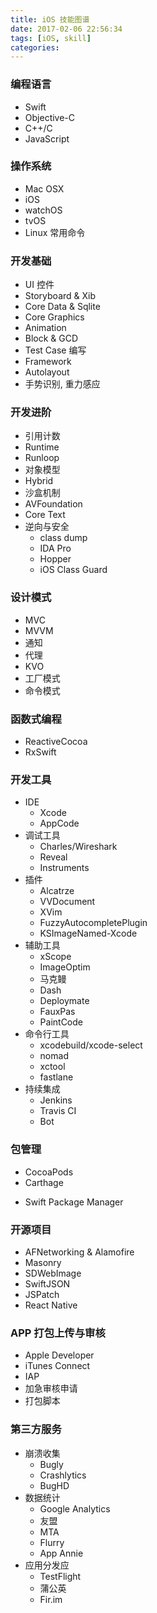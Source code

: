 ```yaml
---
title: iOS 技能图谱
date: 2017-02-06 22:56:34
tags: [iOS, skill]
categories:
---
```


### 编程语言
- Swift
- Objective-C
- C++/C
- JavaScript


### 操作系统
- Mac OSX
- iOS
- watchOS
- tvOS
- Linux 常用命令

<!-- more -->

### 开发基础
- UI 控件
- Storyboard & Xib
- Core Data & Sqlite
- Core Graphics
- Animation
- Block & GCD
- Test Case 编写
- Framework
- Autolayout
- 手势识别, 重力感应


### 开发进阶
- 引用计数
- Runtime
- Runloop
- 对象模型
- Hybrid
- 沙盒机制
- AVFoundation
- Core Text
- 逆向与安全
    * class dump
    * IDA Pro
    * Hopper
    * iOS Class Guard


### 设计模式
- MVC
- MVVM
- 通知
- 代理
- KVO
- 工厂模式
- 命令模式


### 函数式编程
- ReactiveCocoa
- RxSwift


### 开发工具
- IDE
    * Xcode
    * AppCode
- 调试工具
    * Charles/Wireshark
    * Reveal
    * Instruments
- 插件
    * Alcatrze
    * VVDocument
    * XVim
    * FuzzyAutocompletePlugin
    * KSImageNamed-Xcode
- 辅助工具
    * xScope
    * ImageOptim
    * 马克鳗
    * Dash
    * Deploymate
    * FauxPas
    * PaintCode
- 命令行工具
    * xcodebuild/xcode-select
    * nomad
    * xctool
    * fastlane
- 持续集成
    * Jenkins
    * Travis CI
    * Bot


### 包管理
- CocoaPods
- Carthage
* Swift Package Manager


### 开源项目
- AFNetworking & Alamofire
- Masonry
- SDWebImage
- SwiftJSON
- JSPatch
- React Native


### APP 打包上传与审核
- Apple Developer
- iTunes Connect
- IAP
- 加急审核申请
- 打包脚本


### 第三方服务
- 崩溃收集
    * Bugly
    * Crashlytics
    * BugHD
- 数据统计
    * Google Analytics
    * 友盟
    * MTA
    * Flurry
    * App Annie
- 应用分发应
    * TestFlight
    * 蒲公英
    * Fir.im

